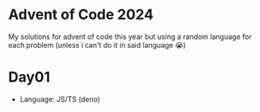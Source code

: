 # Advent of Code 2024
My solutions for advent of code this year but using a random language for each problem (unless i can't do it in said language 😭)

# Day01
- Language: JS/TS (deno)
